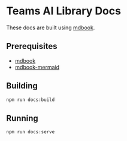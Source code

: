 # Teams AI Library Docs

These docs are built using [mdbook](https://github.com/rust-lang/mdBook).

## Prerequisites

- [mdbook](https://github.com/rust-lang/mdBook)
- [mdbook-mermaid](https://github.com/badboy/mdbook-mermaid)

## Building

```bash
npm run docs:build
```

## Running

```bash
npm run docs:serve
```
